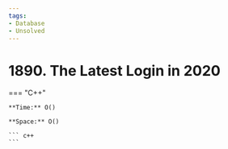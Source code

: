 ```yaml
---
tags:
- Database
- Unsolved
---
```



# 1890. The Latest Login in 2020

=== "C++"

    **Time:** O()

    **Space:** O()

    ``` c++
    ```